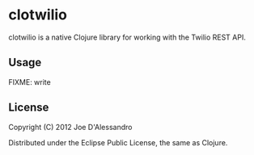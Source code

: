 # clotwilio

clotwilio is a native Clojure library for working with the Twilio REST API.

## Usage

FIXME: write

## License

Copyright (C) 2012 Joe D'Alessandro

Distributed under the Eclipse Public License, the same as Clojure.
